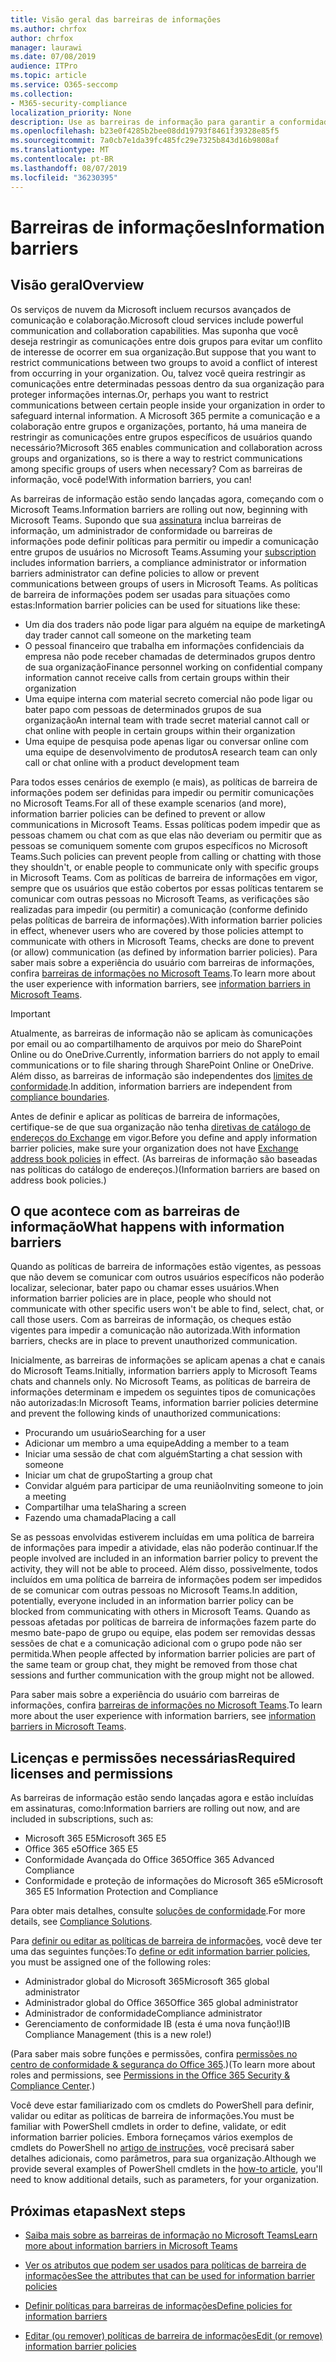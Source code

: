 ```yaml
---
title: Visão geral das barreiras de informações
ms.author: chrfox
author: chrfox
manager: laurawi
ms.date: 07/08/2019
audience: ITPro
ms.topic: article
ms.service: O365-seccomp
ms.collection:
- M365-security-compliance
localization_priority: None
description: Use as barreiras de informação para garantir a conformidade de comunicação usando o Microsoft Teams em sua organização.
ms.openlocfilehash: b23e0f4285b2bee08dd19793f8461f39328e85f5
ms.sourcegitcommit: 7a0cb7e1da39fc485fc29e7325b843d16b9808af
ms.translationtype: MT
ms.contentlocale: pt-BR
ms.lasthandoff: 08/07/2019
ms.locfileid: "36230395"
---
```

# <a name="information-barriers"></a><span data-ttu-id="3d7dc-103">Barreiras de informações</span><span class="sxs-lookup"><span data-stu-id="3d7dc-103">Information barriers</span></span>

## <a name="overview"></a><span data-ttu-id="3d7dc-104">Visão geral</span><span class="sxs-lookup"><span data-stu-id="3d7dc-104">Overview</span></span>

<span data-ttu-id="3d7dc-105">Os serviços de nuvem da Microsoft incluem recursos avançados de comunicação e colaboração.</span><span class="sxs-lookup"><span data-stu-id="3d7dc-105">Microsoft cloud services include powerful communication and collaboration capabilities.</span></span> <span data-ttu-id="3d7dc-106">Mas suponha que você deseja restringir as comunicações entre dois grupos para evitar um conflito de interesse de ocorrer em sua organização.</span><span class="sxs-lookup"><span data-stu-id="3d7dc-106">But suppose that you want to restrict communications between two groups to avoid a conflict of interest from occurring in your organization.</span></span> <span data-ttu-id="3d7dc-107">Ou, talvez você queira restringir as comunicações entre determinadas pessoas dentro da sua organização para proteger informações internas.</span><span class="sxs-lookup"><span data-stu-id="3d7dc-107">Or, perhaps you want to restrict communications between certain people inside your organization in order to safeguard internal information.</span></span> <span data-ttu-id="3d7dc-108">A Microsoft 365 permite a comunicação e a colaboração entre grupos e organizações, portanto, há uma maneira de restringir as comunicações entre grupos específicos de usuários quando necessário?</span><span class="sxs-lookup"><span data-stu-id="3d7dc-108">Microsoft 365 enables communication and collaboration across groups and organizations, so is there a way to restrict communications among specific groups of users when necessary?</span></span> <span data-ttu-id="3d7dc-109">Com as barreiras de informação, você pode!</span><span class="sxs-lookup"><span data-stu-id="3d7dc-109">With information barriers, you can!</span></span> 

<span data-ttu-id="3d7dc-110">As barreiras de informação estão sendo lançadas agora, começando com o Microsoft Teams.</span><span class="sxs-lookup"><span data-stu-id="3d7dc-110">Information barriers are rolling out now, beginning with Microsoft Teams.</span></span> <span data-ttu-id="3d7dc-111">Supondo que sua [assinatura](#required-licenses-and-permissions) inclua barreiras de informação, um administrador de conformidade ou barreiras de informações pode definir políticas para permitir ou impedir a comunicação entre grupos de usuários no Microsoft Teams.</span><span class="sxs-lookup"><span data-stu-id="3d7dc-111">Assuming your [subscription](#required-licenses-and-permissions) includes information barriers, a compliance administrator or information barriers administrator can define policies to allow or prevent communications between groups of users in Microsoft Teams.</span></span> <span data-ttu-id="3d7dc-112">As políticas de barreira de informações podem ser usadas para situações como estas:</span><span class="sxs-lookup"><span data-stu-id="3d7dc-112">Information barrier policies can be used for situations like these:</span></span>

- <span data-ttu-id="3d7dc-113">Um dia dos traders não pode ligar para alguém na equipe de marketing</span><span class="sxs-lookup"><span data-stu-id="3d7dc-113">A day trader cannot call someone on the marketing team</span></span>
- <span data-ttu-id="3d7dc-114">O pessoal financeiro que trabalha em informações confidenciais da empresa não pode receber chamadas de determinados grupos dentro de sua organização</span><span class="sxs-lookup"><span data-stu-id="3d7dc-114">Finance personnel working on confidential company information cannot receive calls from certain groups within their organization</span></span>
- <span data-ttu-id="3d7dc-115">Uma equipe interna com material secreto comercial não pode ligar ou bater papo com pessoas de determinados grupos de sua organização</span><span class="sxs-lookup"><span data-stu-id="3d7dc-115">An internal team with trade secret material cannot call or chat online with people in certain groups within their organization</span></span>
- <span data-ttu-id="3d7dc-116">Uma equipe de pesquisa pode apenas ligar ou conversar online com uma equipe de desenvolvimento de produtos</span><span class="sxs-lookup"><span data-stu-id="3d7dc-116">A research team can only call or chat online with a product development team</span></span>

<span data-ttu-id="3d7dc-117">Para todos esses cenários de exemplo (e mais), as políticas de barreira de informações podem ser definidas para impedir ou permitir comunicações no Microsoft Teams.</span><span class="sxs-lookup"><span data-stu-id="3d7dc-117">For all of these example scenarios (and more), information barrier policies can be defined to prevent or allow communications in Microsoft Teams.</span></span> <span data-ttu-id="3d7dc-118">Essas políticas podem impedir que as pessoas chamem ou chat com as que elas não deveriam ou permitir que as pessoas se comuniquem somente com grupos específicos no Microsoft Teams.</span><span class="sxs-lookup"><span data-stu-id="3d7dc-118">Such policies can prevent people from calling or chatting with those they shouldn't, or enable people to communicate only with specific groups in Microsoft Teams.</span></span> <span data-ttu-id="3d7dc-119">Com as políticas de barreira de informações em vigor, sempre que os usuários que estão cobertos por essas políticas tentarem se comunicar com outras pessoas no Microsoft Teams, as verificações são realizadas para impedir (ou permitir) a comunicação (conforme definido pelas políticas de barreira de informações).</span><span class="sxs-lookup"><span data-stu-id="3d7dc-119">With information barrier policies in effect, whenever users who are covered by those policies attempt to communicate with others in Microsoft Teams, checks are done to prevent (or allow) communication (as defined by information barrier policies).</span></span> <span data-ttu-id="3d7dc-120">Para saber mais sobre a experiência do usuário com barreiras de informações, confira [barreiras de informações no Microsoft Teams](https://docs.microsoft.com/MicrosoftTeams/information-barriers-in-teams).</span><span class="sxs-lookup"><span data-stu-id="3d7dc-120">To learn more about the user experience with information barriers, see [information barriers in Microsoft Teams](https://docs.microsoft.com/MicrosoftTeams/information-barriers-in-teams).</span></span>

> [!IMPORTANT]
> <span data-ttu-id="3d7dc-121">Atualmente, as barreiras de informação não se aplicam às comunicações por email ou ao compartilhamento de arquivos por meio do SharePoint Online ou do OneDrive.</span><span class="sxs-lookup"><span data-stu-id="3d7dc-121">Currently, information barriers do not apply to email communications or to file sharing through SharePoint Online or OneDrive.</span></span> <span data-ttu-id="3d7dc-122">Além disso, as barreiras de informação são independentes dos [limites de conformidade](set-up-compliance-boundaries.md).</span><span class="sxs-lookup"><span data-stu-id="3d7dc-122">In addition, information barriers are independent from [compliance boundaries](set-up-compliance-boundaries.md).</span></span><p><span data-ttu-id="3d7dc-123">Antes de definir e aplicar as políticas de barreira de informações, certifique-se de que sua organização não tenha [diretivas de catálogo de endereços do Exchange](https://docs.microsoft.com/en-us/exchange/address-books/address-book-policies/address-book-policies) em vigor.</span><span class="sxs-lookup"><span data-stu-id="3d7dc-123">Before you define and apply information barrier policies, make sure your organization does not have [Exchange address book policies](https://docs.microsoft.com/en-us/exchange/address-books/address-book-policies/address-book-policies) in effect.</span></span> <span data-ttu-id="3d7dc-124">(As barreiras de informação são baseadas nas políticas do catálogo de endereços.)</span><span class="sxs-lookup"><span data-stu-id="3d7dc-124">(Information barriers are based on address book policies.)</span></span> 

## <a name="what-happens-with-information-barriers"></a><span data-ttu-id="3d7dc-125">O que acontece com as barreiras de informação</span><span class="sxs-lookup"><span data-stu-id="3d7dc-125">What happens with information barriers</span></span>

<span data-ttu-id="3d7dc-126">Quando as políticas de barreira de informações estão vigentes, as pessoas que não devem se comunicar com outros usuários específicos não poderão localizar, selecionar, bater papo ou chamar esses usuários.</span><span class="sxs-lookup"><span data-stu-id="3d7dc-126">When information barrier policies are in place, people who should not communicate with other specific users won't be able to find, select, chat, or call those users.</span></span> <span data-ttu-id="3d7dc-127">Com as barreiras de informação, os cheques estão vigentes para impedir a comunicação não autorizada.</span><span class="sxs-lookup"><span data-stu-id="3d7dc-127">With information barriers, checks are in place to prevent unauthorized communication.</span></span>

<span data-ttu-id="3d7dc-128">Inicialmente, as barreiras de informações se aplicam apenas a chat e canais do Microsoft Teams.</span><span class="sxs-lookup"><span data-stu-id="3d7dc-128">Initially, information barriers apply to Microsoft Teams chats and channels only.</span></span> <span data-ttu-id="3d7dc-129">No Microsoft Teams, as políticas de barreira de informações determinam e impedem os seguintes tipos de comunicações não autorizadas:</span><span class="sxs-lookup"><span data-stu-id="3d7dc-129">In Microsoft Teams, information barrier policies determine and prevent the following kinds of unauthorized communications:</span></span>
- <span data-ttu-id="3d7dc-130">Procurando um usuário</span><span class="sxs-lookup"><span data-stu-id="3d7dc-130">Searching for a user</span></span>
- <span data-ttu-id="3d7dc-131">Adicionar um membro a uma equipe</span><span class="sxs-lookup"><span data-stu-id="3d7dc-131">Adding a member to a team</span></span>
- <span data-ttu-id="3d7dc-132">Iniciar uma sessão de chat com alguém</span><span class="sxs-lookup"><span data-stu-id="3d7dc-132">Starting a chat session with someone</span></span>
- <span data-ttu-id="3d7dc-133">Iniciar um chat de grupo</span><span class="sxs-lookup"><span data-stu-id="3d7dc-133">Starting a group chat</span></span>
- <span data-ttu-id="3d7dc-134">Convidar alguém para participar de uma reunião</span><span class="sxs-lookup"><span data-stu-id="3d7dc-134">Inviting someone to join a meeting</span></span>
- <span data-ttu-id="3d7dc-135">Compartilhar uma tela</span><span class="sxs-lookup"><span data-stu-id="3d7dc-135">Sharing a screen</span></span>
- <span data-ttu-id="3d7dc-136">Fazendo uma chamada</span><span class="sxs-lookup"><span data-stu-id="3d7dc-136">Placing a call</span></span> 

<span data-ttu-id="3d7dc-137">Se as pessoas envolvidas estiverem incluídas em uma política de barreira de informações para impedir a atividade, elas não poderão continuar.</span><span class="sxs-lookup"><span data-stu-id="3d7dc-137">If the people involved are included in an information barrier policy to prevent the activity, they will not be able to proceed.</span></span> <span data-ttu-id="3d7dc-138">Além disso, possivelmente, todos incluídos em uma política de barreira de informações podem ser impedidos de se comunicar com outras pessoas no Microsoft Teams.</span><span class="sxs-lookup"><span data-stu-id="3d7dc-138">In addition, potentially, everyone included in an information barrier policy can be blocked from communicating with others in Microsoft Teams.</span></span> <span data-ttu-id="3d7dc-139">Quando as pessoas afetadas por políticas de barreira de informações fazem parte do mesmo bate-papo de grupo ou equipe, elas podem ser removidas dessas sessões de chat e a comunicação adicional com o grupo pode não ser permitida.</span><span class="sxs-lookup"><span data-stu-id="3d7dc-139">When people affected by information barrier policies are part of the same team or group chat, they might be removed from those chat sessions and further communication with the group might not be allowed.</span></span>

<span data-ttu-id="3d7dc-140">Para saber mais sobre a experiência do usuário com barreiras de informações, confira [barreiras de informações no Microsoft Teams](https://docs.microsoft.com/MicrosoftTeams/information-barriers-in-teams).</span><span class="sxs-lookup"><span data-stu-id="3d7dc-140">To learn more about the user experience with information barriers, see [information barriers in Microsoft Teams](https://docs.microsoft.com/MicrosoftTeams/information-barriers-in-teams).</span></span>

## <a name="required-licenses-and-permissions"></a><span data-ttu-id="3d7dc-141">Licenças e permissões necessárias</span><span class="sxs-lookup"><span data-stu-id="3d7dc-141">Required licenses and permissions</span></span>

<span data-ttu-id="3d7dc-142">As barreiras de informação estão sendo lançadas agora e estão incluídas em assinaturas, como:</span><span class="sxs-lookup"><span data-stu-id="3d7dc-142">Information barriers are rolling out now, and are included in subscriptions, such as:</span></span>

- <span data-ttu-id="3d7dc-143">Microsoft 365 E5</span><span class="sxs-lookup"><span data-stu-id="3d7dc-143">Microsoft 365 E5</span></span>
- <span data-ttu-id="3d7dc-144">Office 365 e5</span><span class="sxs-lookup"><span data-stu-id="3d7dc-144">Office 365 E5</span></span>
- <span data-ttu-id="3d7dc-145">Conformidade Avançada do Office 365</span><span class="sxs-lookup"><span data-stu-id="3d7dc-145">Office 365 Advanced Compliance</span></span>
- <span data-ttu-id="3d7dc-146">Conformidade e proteção de informações do Microsoft 365 e5</span><span class="sxs-lookup"><span data-stu-id="3d7dc-146">Microsoft 365 E5 Information Protection and Compliance</span></span>

<span data-ttu-id="3d7dc-147">Para obter mais detalhes, consulte [soluções de conformidade](https://products.office.com/business/security-and-compliance/compliance-solutions).</span><span class="sxs-lookup"><span data-stu-id="3d7dc-147">For more details, see [Compliance Solutions](https://products.office.com/business/security-and-compliance/compliance-solutions).</span></span>

<span data-ttu-id="3d7dc-148">Para [definir ou editar as políticas de barreira de informações](information-barriers-policies.md), você deve ter uma das seguintes funções:</span><span class="sxs-lookup"><span data-stu-id="3d7dc-148">To [define or edit information barrier policies](information-barriers-policies.md), you must be assigned one of the following roles:</span></span>

- <span data-ttu-id="3d7dc-149">Administrador global do Microsoft 365</span><span class="sxs-lookup"><span data-stu-id="3d7dc-149">Microsoft 365 global administrator</span></span>
- <span data-ttu-id="3d7dc-150">Administrador global do Office 365</span><span class="sxs-lookup"><span data-stu-id="3d7dc-150">Office 365 global administrator</span></span>
- <span data-ttu-id="3d7dc-151">Administrador de conformidade</span><span class="sxs-lookup"><span data-stu-id="3d7dc-151">Compliance administrator</span></span>
- <span data-ttu-id="3d7dc-152">Gerenciamento de conformidade IB (esta é uma nova função!)</span><span class="sxs-lookup"><span data-stu-id="3d7dc-152">IB Compliance Management (this is a new role!)</span></span>

<span data-ttu-id="3d7dc-153">(Para saber mais sobre funções e permissões, confira [permissões no centro de conformidade & segurança do Office 365](permissions-in-the-security-and-compliance-center.md).)</span><span class="sxs-lookup"><span data-stu-id="3d7dc-153">(To learn more about roles and permissions, see [Permissions in the Office 365 Security & Compliance Center](permissions-in-the-security-and-compliance-center.md).)</span></span>

<span data-ttu-id="3d7dc-154">Você deve estar familiarizado com os cmdlets do PowerShell para definir, validar ou editar as políticas de barreira de informações.</span><span class="sxs-lookup"><span data-stu-id="3d7dc-154">You must be familiar with PowerShell cmdlets in order to define, validate, or edit information barrier policies.</span></span> <span data-ttu-id="3d7dc-155">Embora forneçamos vários exemplos de cmdlets do PowerShell no [artigo de instruções](information-barriers-policies.md), você precisará saber detalhes adicionais, como parâmetros, para sua organização.</span><span class="sxs-lookup"><span data-stu-id="3d7dc-155">Although we provide several examples of PowerShell cmdlets in the [how-to article](information-barriers-policies.md), you'll need to know additional details, such as parameters, for your organization.</span></span>

## <a name="next-steps"></a><span data-ttu-id="3d7dc-156">Próximas etapas</span><span class="sxs-lookup"><span data-stu-id="3d7dc-156">Next steps</span></span>

- [<span data-ttu-id="3d7dc-157">Saiba mais sobre as barreiras de informação no Microsoft Teams</span><span class="sxs-lookup"><span data-stu-id="3d7dc-157">Learn more about information barriers in Microsoft Teams</span></span>](https://docs.microsoft.com/MicrosoftTeams/information-barriers-in-teams)

- [<span data-ttu-id="3d7dc-158">Ver os atributos que podem ser usados para políticas de barreira de informações</span><span class="sxs-lookup"><span data-stu-id="3d7dc-158">See the attributes that can be used for information barrier policies</span></span>](information-barriers-attributes.md)

- [<span data-ttu-id="3d7dc-159">Definir políticas para barreiras de informações</span><span class="sxs-lookup"><span data-stu-id="3d7dc-159">Define policies for information barriers</span></span>](information-barriers-policies.md)

- [<span data-ttu-id="3d7dc-160">Editar (ou remover) políticas de barreira de informações</span><span class="sxs-lookup"><span data-stu-id="3d7dc-160">Edit (or remove) information barrier policies</span></span>](information-barriers-edit-segments-policies.md.md) 

